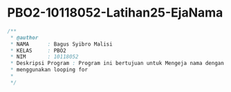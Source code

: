 # PBO2-10118052-Latihan25-EjaNama

```java
/**
 * @author 
 * NAMA      : Bagus Syibro Malisi
 * KELAS     : PBO2
 * NIM       : 10118052
 * Deskripsi Program : Program ini bertujuan untuk Mengeja nama dengan 
 * menggunakan looping for
 * 
 */
 ```
 
